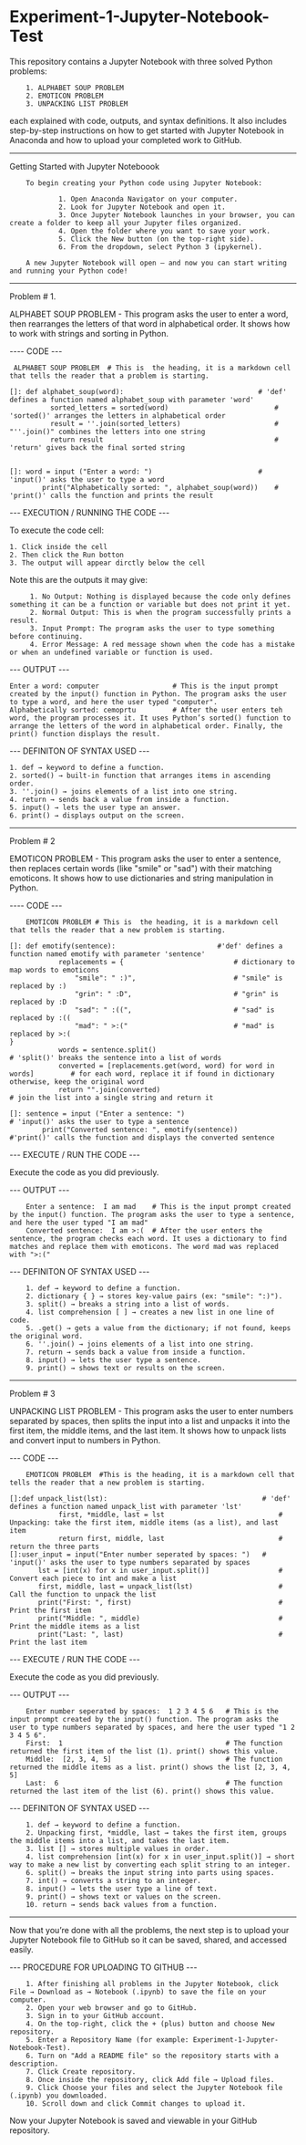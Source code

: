 # Experiment-1-Jupyter-Notebook-Test

This repository contains a Jupyter Notebook with three solved Python problems:

        1. ALPHABET SOUP PROBLEM
        2. EMOTICON PROBLEM
        3. UNPACKING LIST PROBLEM

each explained with code, outputs, and syntax definitions. It also includes step-by-step instructions on how to get started with Jupyter Notebook in Anaconda and how to upload your completed work to GitHub.

_____________________________________

Getting Started with Jupyter Noteboook

        To begin creating your Python code using Jupyter Notebook:
        
                1. Open Anaconda Navigator on your computer.
                2. Look for Jupyter Notebook and open it.
                3. Once Jupyter Notebook launches in your browser, you can create a folder to keep all your Jupyter files organized.
                4. Open the folder where you want to save your work.
                5. Click the New button (on the top-right side).
                6. From the dropdown, select Python 3 (ipykernel).
                
        A new Jupyter Notebook will open — and now you can start writing and running your Python code!

_____________________________________



Problem # 1.  

ALPHABET SOUP PROBLEM
                       - This program asks the user to enter a word, then rearranges the letters of that word in alphabetical order. It shows how to work with strings and sorting in Python.

---- CODE ---

     ALPHABET SOUP PROBLEM  # This is  the heading, it is a markdown cell that tells the reader that a problem is starting. 

	[]: def alphabet_soup(word):                                 # 'def' defines a function named alphabet_soup with parameter 'word'
              sorted_letters = sorted(word)                          # 'sorted()' arranges the letters in alphabetical order
              result = ''.join(sorted_letters)                       # "''.join()" combines the letters into one string
              return result                                          # 'return' gives back the final sorted string

     
	[]: word = input ("Enter a word: ")                          # 'input()' asks the user to type a word
            print("Alphabetically sorted: ", alphabet_soup(word))    # 'print()' calls the function and prints the result

--- EXECUTION / RUNNING THE CODE ---

To execute the code cell:

	1. Click inside the cell
	2. Then click the Run botton
	3. The output will appear dirctly below the cell

Note this are the outputs it may give:

         1. No Output: Nothing is displayed because the code only defines something it can be a function or variable but does not print it yet.
         2. Normal Output: This is when the program successfully prints a result. 
         3. Input Prompt: The program asks the user to type something before continuing.
         4. Error Message: A red message shown when the code has a mistake or when an undefined variable or function is used.
 

--- OUTPUT ---
     
	Enter a word: computer                  # This is the input prompt created by the input() function in Python. The program asks the user to type a word, and here the user typed "computer".
  	Alphabetically sorted: cemoprtu         # After the user enters teh word, the program processes it. It uses Python’s sorted() function to arrange the letters of the word in alphabetical order. Finally, the print() function displays the result.
 
--- DEFINITON OF SYNTAX USED ---

	1. def → keyword to define a function.
 	2. sorted() → built-in function that arranges items in ascending order.
	3. ''.join() → joins elements of a list into one string.
	4. return → sends back a value from inside a function.
	5. input() → lets the user type an answer.
	6. print() → displays output on the screen.



_____________________________________


Problem # 2

EMOTICON PROBLEM
                       - This program asks the user to enter a sentence, then replaces certain words (like "smile" or "sad") with their matching emoticons. It shows how to use dictionaries and string manipulation in Python.

---- CODE ---

        EMOTICON PROBLEM # This is  the heading, it is a markdown cell that tells the reader that a new problem is starting.
        
	[]: def emotify(sentence):                         #'def' defines a function named emotify with parameter 'sentence'
                replacements = {                           # dictionary to map words to emoticons
                    "smile": " :)",                        # "smile" is replaced by :)
                    "grin": " :D",                         # "grin" is replaced by :D
                    "sad": " :((",                         # "sad" is replaced by :((
                    "mad": " >:("                          # "mad" is replaced by >:(
    }
                words = sentence.split()                                             # 'split()' breaks the sentence into a list of words   
                converted = [replacements.get(word, word) for word in words]         # for each word, replace it if found in dictionary otherwise, keep the original word
                return "".join(converted)                                            # join the list into a single string and return it
                
	[]: sentence = input ("Enter a sentence: ")                                  # 'input()' asks the user to type a sentence
            print("Converted sentence: ", emotify(sentence))                         #'print()' calls the function and displays the converted sentence

--- EXECUTE / RUN THE CODE ---

Execute the code as you did previously.

--- OUTPUT ---

        Enter a sentence:  I am mad    # This is the input prompt created by the input() function. The program asks the user to type a sentence, and here the user typed "I am mad"
        Converted sentence:  I am >:(  # After the user enters the sentence, the program checks each word. It uses a dictionary to find matches and replace them with emoticons. The word mad was replaced with ">:("

--- DEFINITON OF SYNTAX USED ---

        1. def → keyword to define a function.
        2. dictionary { } → stores key-value pairs (ex: "smile": ":)").
        3. split() → breaks a string into a list of words.
        4. list comprehension [ ] → creates a new list in one line of code.
        5. .get() → gets a value from the dictionary; if not found, keeps the original word.
        6. ''.join() → joins elements of a list into one string.
        7. return → sends back a value from inside a function.
        8. input() → lets the user type a sentence.
        9. print() → shows text or results on the screen.


_____________________________________


Problem # 3        

UNPACKING LIST PROBLEM 
                       - This program asks the user to enter numbers separated by spaces, then splits the input into a list and unpacks it into the first item, the middle items, and the last item. It shows how to unpack lists and convert input to numbers in Python.

--- CODE --- 

        EMOTICON PROBLEM  #This is the heading, it is a markdown cell that tells the reader that a new problem is starting.
        
	[]:def unpack_list(lst):                                      # 'def' defines a function named unpack_list with parameter 'lst'
                first, *middle, last = lst                            # Unpacking: take the first item, middle items (as a list), and last item
                return first, middle, last                            # return the three parts
	[]:user_input = input("Enter number seperated by spaces: ")   # 'input()' asks the user to type numbers separated by spaces
           lst = [int(x) for x in user_input.split()]                 # Convert each piece to int and make a list
           first, middle, last = unpack_list(lst)                     # Call the function to unpack the list
           print("First: ", first)                                    # Print the first item
           print("Middle: ", middle)                                  # Print the middle items as a list
           print("Last: ", last)                                      # Print the last item

--- EXECUTE / RUN THE CODE ---

Execute the code as you did previously.

--- OUTPUT ---

        Enter number seperated by spaces:  1 2 3 4 5 6   # This is the input prompt created by the input() function. The program asks the user to type numbers separated by spaces, and here the user typed "1 2 3 4 5 6".
        First:  1                                        # The function returned the first item of the list (1). print() shows this value.
        Middle:  [2, 3, 4, 5]                            # The function returned the middle items as a list. print() shows the list [2, 3, 4, 5]
        Last:  6                                         # The function returned the last item of the list (6). print() shows this value.

--- DEFINITON OF SYNTAX USED ---

        1. def → keyword to define a function.
        2. Unpacking first, *middle, last → takes the first item, groups the middle items into a list, and takes the last item.
        3. list [] → stores multiple values in order.
        4. list comprehension [int(x) for x in user_input.split()] → short way to make a new list by converting each split string to an integer.
        6. split() → breaks the input string into parts using spaces.
        7. int() → converts a string to an integer.
        8. input() → lets the user type a line of text.
        9. print() → shows text or values on the screen.
        10. return → sends back values from a function.

        
_____________________________________


Now that you’re done with all the problems, the next step is to upload your Jupyter Notebook file to GitHub so it can be saved, shared, and accessed easily.

--- PROCEDURE FOR UPLOADING TO GITHUB ---

        1. After finishing all problems in the Jupyter Notebook, click File → Download as → Notebook (.ipynb) to save the file on your computer.
        2. Open your web browser and go to GitHub.
        3. Sign in to your GitHub account.
        4. On the top-right, click the + (plus) button and choose New repository.
        5. Enter a Repository Name (for example: Experiment-1-Jupyter-Notebook-Test).
        6. Turn on "Add a README file" so the repository starts with a description.
        7. Click Create repository.
        8. Once inside the repository, click Add file → Upload files.
        9. Click Choose your files and select the Jupyter Notebook file (.ipynb) you downloaded.
        10. Scroll down and click Commit changes to upload it.

Now your Jupyter Notebook is saved and viewable in your GitHub repository. 


        
